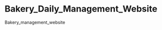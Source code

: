 # Bakery_Daily_Management_Website
Bakery_management_website

 <!-- <td><?= $worker["totalProduct"] ?></td>
                            <td><?= $worker["totalSold"] ?></td>
                            <td><?= substr($worker["registrationDate"],0,10) ?></td> -->